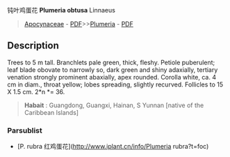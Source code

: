钝叶鸡蛋花 **Plumeria obtusa** Linnaeus

> [Apocynaceae](http://www.iplant.cn/info/Apocynaceae?t=foc) - [PDF](http://www.iplant.cn/foc/pdf/Apocynaceae.pdf)>>[Plumeria](http://www.iplant.cn/info/Plumeria?t=foc) - [PDF](http://www.iplant.cn/foc/pdf/Plumeria.pdf)

## Description

Trees to 5 m tall. Branchlets pale green, thick, fleshy. Petiole puberulent; leaf blade obovate to narrowly so, dark green and shiny adaxially, tertiary venation strongly prominent abaxially, apex rounded. Corolla white, ca. 4 cm in diam., throat yellow; lobes spreading, slightly recurved. Follicles to 15 X 1.5 cm. 2*n *= 36.


> **Habait** : 
> Guangdong, Guangxi, Hainan, S Yunnan [native of the Caribbean Islands]

### Parsublist

* [P.  rubra  红鸡蛋花](http://www.iplant.cn/info/Plumeria rubra?t=foc)
